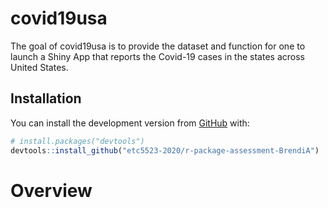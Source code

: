 
<!-- README.md is generated from README.Rmd. Please edit that file -->

# covid19usa

<!-- badges: start -->

<!-- badges: end -->

The goal of covid19usa is to provide the dataset and function for one to
launch a Shiny App that reports the Covid-19 cases in the states across
United States.

## Installation

You can install the development version from
[GitHub](https://github.com/etc5523-2020/r-package-assessment-BrendiAs)
with:

``` r
# install.packages("devtools")
devtools::install_github("etc5523-2020/r-package-assessment-BrendiA")
```

# Overview
